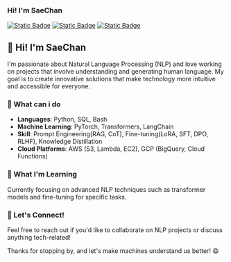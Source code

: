 ### Hi! I'm SaeChan

[![Static Badge](https://img.shields.io/badge/CV-black)](https://github.com/newfull5/newfull5/blob/main/CV.pdf)
[![Static Badge](https://img.shields.io/badge/Facebook-black)](https://www.facebook.com/profile.php?id=100006507302488&locale=ko_KR)
[![Static Badge](https://img.shields.io/badge/Blog-black)](https://devjounal.tistory.com/)


## 👋 Hi! I'm SaeChan

I'm passionate about Natural Language Processing (NLP) and love working on projects that involve understanding and generating human language. My goal is to create innovative solutions that make technology more intuitive and accessible for everyone.

### 🔧 What can i do

- **Languages**: Python, SQL, Bash
- **Machine Learning**: PyTorch, Transformers, LangChain
- **Skill**: Prompt Engineering(RAG, CoT), Fine-tuning(LoRA, SFT, DPO, RLHF), Knowledge Distillation
- **Cloud Platforms**: AWS (S3, Lambda, EC2), GCP (BigQuery, Cloud Functions)

### 🌱 What I'm Learning
Currently focusing on advanced NLP techniques such as transformer models and fine-tuning for specific tasks.

### 💬 Let's Connect!
Feel free to reach out if you'd like to collaborate on NLP projects or discuss anything tech-related!

Thanks for stopping by, and let's make machines understand us better! 😄
